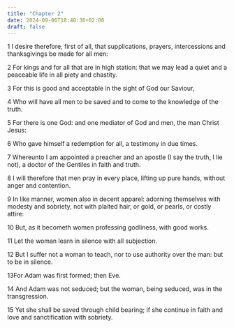 ```yaml
---
title: "Chapter 2"
date: 2024-09-06T18:40:36+02:00
draft: false
---
```




1 I desire therefore, first of all, that supplications, prayers, intercessions and thanksgivings be made for all men:

2 For kings and for all that are in high station: that we may lead a quiet and a peaceable life in all piety and chastity.

3 For this is good and acceptable in the sight of God our Saviour,

4 Who will have all men to be saved and to come to the knowledge of the truth.

5 For there is one God: and one mediator of God and men, the man Christ Jesus:

6 Who gave himself a redemption for all, a testimony in due times.

7 Whereunto I am appointed a preacher and an apostle (I say the truth, I lie not), a doctor of the Gentiles in faith and truth.

8 I will therefore that men pray in every place, lifting up pure hands, without anger and contention.

9 In like manner, women also in decent apparel: adorning themselves with modesty and sobriety, not with plaited hair, or gold, or pearls, or costly attire:

10 But, as it becometh women professing godliness, with good works.

11 Let the woman learn in silence with all subjection.

12 But I suffer not a woman to teach, nor to use authority over the man: but to be in silence.

13For Adam was first formed; then Eve.

14 And Adam was not seduced; but the woman, being seduced, was in the transgression.

15 Yet she shall be saved through child bearing; if she continue in faith and love and sanctification with sobriety.

